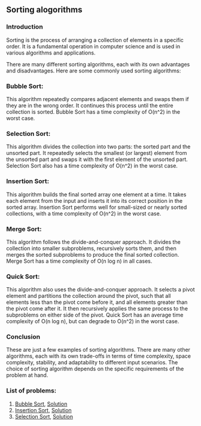 ## Sorting alogorithms

### Introduction

Sorting is the process of arranging a collection of elements in a specific order. It is a fundamental operation in computer science and is used in various algorithms and applications.

There are many different sorting algorithms, each with its own advantages and disadvantages. Here are some commonly used sorting algorithms:

### Bubble Sort:

This algorithm repeatedly compares adjacent elements and swaps them if they are in the wrong order. It continues this process until the entire collection is sorted. Bubble Sort has a time complexity of O(n^2) in the worst case.

### Selection Sort:

This algorithm divides the collection into two parts: the sorted part and the unsorted part. It repeatedly selects the smallest (or largest) element from the unsorted part and swaps it with the first element of the unsorted part. Selection Sort also has a time complexity of O(n^2) in the worst case.

### Insertion Sort:

This algorithm builds the final sorted array one element at a time. It takes each element from the input and inserts it into its correct position in the sorted array. Insertion Sort performs well for small-sized or nearly sorted collections, with a time complexity of O(n^2) in the worst case.

### Merge Sort:

This algorithm follows the divide-and-conquer approach. It divides the collection into smaller subproblems, recursively sorts them, and then merges the sorted subproblems to produce the final sorted collection. Merge Sort has a time complexity of O(n log n) in all cases.

### Quick Sort:

This algorithm also uses the divide-and-conquer approach. It selects a pivot element and partitions the collection around the pivot, such that all elements less than the pivot come before it, and all elements greater than the pivot come after it. It then recursively applies the same process to the subproblems on either side of the pivot. Quick Sort has an average time complexity of O(n log n), but can degrade to O(n^2) in the worst case.

### Conclusion

These are just a few examples of sorting algorithms. There are many other algorithms, each with its own trade-offs in terms of time complexity, space complexity, stability, and adaptability to different input scenarios. The choice of sorting algorithm depends on the specific requirements of the problem at hand.

### List of problems:

1. [Bubble Sort](01-bubble/question.md), [Solution](01-bubble/bubble.ts)
2. [Insertion Sort](02-insert/question.md), [Solution](02-insert/insert.ts)
3. [Selection Sort](03-select/question.md), [Solution](03-select/select.ts)
